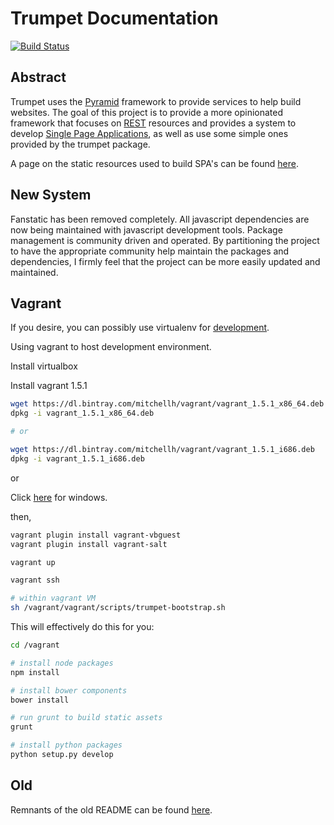 # Trumpet Documentation

[![Build Status](https://travis-ci.org/umeboshi2/trumpet.png?branch=master)](https://travis-ci.org/umeboshi2/trumpet)




## Abstract

Trumpet uses the [Pyramid](http://www.pylonsproject.org/) framework 
to provide services to help build websites.  The goal of this project is 
to provide a more opinionated framework that focuses on [REST](http://en.wikipedia.org/wiki/Representational_state_transfer) resources and provides a 
system to develop [Single Page Applications](http://en.wikipedia.org/wiki/Single-page_application), as well as use some simple ones provided by the 
trumpet package.

A page on the static resources used to build SPA's can be found [here](https://github.com/umeboshi2/trumpet/blob/master/docs/TrumpetStaticResources.md).





## New System

Fanstatic has been removed completely.  All javascript dependencies are 
now being maintained with javascript development tools.  Package management 
is community driven and operated.  By partitioning the project to have the 
appropriate community help maintain the packages and dependencies, I firmly 
feel that the project can be more easily updated and maintained.

## Vagrant

If you desire, you can possibly use virtualenv for [development](https://github.com/umeboshi2/trumpet/blob/master/docs/host-env-setup.md).


Using vagrant to host development environment.

Install virtualbox

Install vagrant 1.5.1

```sh
wget https://dl.bintray.com/mitchellh/vagrant/vagrant_1.5.1_x86_64.deb
dpkg -i vagrant_1.5.1_x86_64.deb

# or

wget https://dl.bintray.com/mitchellh/vagrant/vagrant_1.5.1_i686.deb
dpkg -i vagrant_1.5.1_i686.deb
```

or

Click [here](https://dl.bintray.com/mitchellh/vagrant/vagrant_1.5.1.msi) 
for windows.


then,

```sh
vagrant plugin install vagrant-vbguest
vagrant plugin install vagrant-salt

vagrant up

vagrant ssh

# within vagrant VM
sh /vagrant/vagrant/scripts/trumpet-bootstrap.sh
```

This will effectively do this for you:

```sh
cd /vagrant

# install node packages
npm install

# install bower components
bower install

# run grunt to build static assets
grunt

# install python packages
python setup.py develop
```

## Old

Remnants of the old README can be found [here](https://github.com/umeboshi2/trumpet/blob/master/docs/misc.md).

